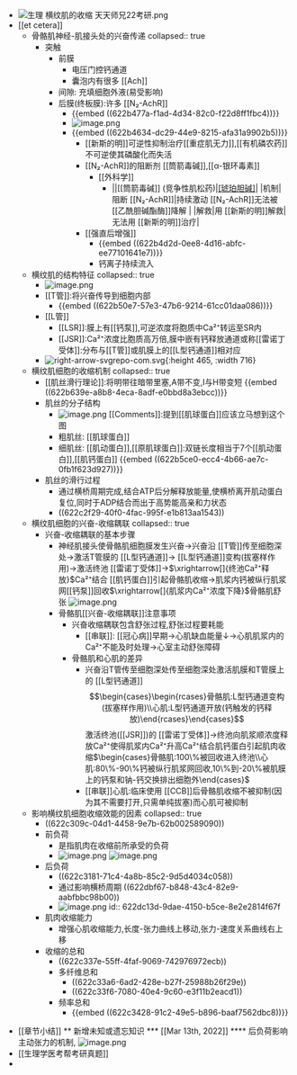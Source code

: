 - ![生理 横纹肌的收缩 天天师兄22考研.png](../assets/生理_横纹肌的收缩_天天师兄22考研_1647165215380_0.png)
- [[et cetera]]
	- 骨骼肌神经-肌接头处的兴奋传递
	  collapsed:: true
		- 突触
			- 前膜
				- 电压门控钙通道
				- 囊泡内有很多 [[Ach]]
			- 间隙: 充填细胞外液(易受影响)
			- 后膜(终板膜):许多 [[N₂-AchR]]
				- {{embed ((622b477a-f1ad-4d34-82c0-f22d8ff1fbc4))}}
				- ![image.png](../assets/image_1647003932335_0.png)
				- {{embed ((622b4634-dc29-44e9-8215-afa31a9902b5))}}
					- [[新斯的明]]可逆性抑制治疗[[重症肌无力]],[[有机磷农药]]不可逆使其磷酸化而失活
					- [[N₂-AchR]]的阻断剂 [[筒箭毒碱]],[[α-银环毒素]]
						- [[外科学]]
							- ||[[筒箭毒碱]] (竞争性肌松药)|[[琥珀胆碱]](非竞争性肌松药)|
							  |机制|阻断 [[N₂-AchR]]|持续激动 [[N₂-AchR]]无法被 [[乙酰胆碱酯酶]]降解 |
							  |解救|用 [[新斯的明]]解救|无法用 [[新斯的明]]治疗|
					- [[强直后增强]]
						- {{embed ((622b4d2d-0ee8-4d16-abfc-ee77101641e7))}}
						- 钙离子持续流入
	- 横纹肌的结构特征
	  collapsed:: true
		- ![image.png](../assets/image_1647005475853_0.png)
		- [[T管]]:将兴奋传导到细胞内部
			- {{embed ((622b50e7-57e3-47b6-9214-61cc01daa086))}}
		- [[L管]]
			- [[LSR]]:膜上有[[钙泵]],可逆浓度将胞质中Ca²⁺转运至SR内
			- [[JSR]]:Ca²⁺浓度比胞质高万倍,膜中嵌有钙释放通道或称[[雷诺丁受体]]:分布与[[T管]]或肌膜上的[[L型钙通道]]相对应
		- ![right-arrow-svgrepo-com.svg](../assets/right-arrow-svgrepo-com_1647007668809_0.svg){:height 465, :width 716}
	- 横纹肌细胞的收缩机制
	  collapsed:: true
		- [[肌丝滑行理论]]:将明带往暗带里塞,A带不变,I与H带变短 {{embed ((622b639e-a8b8-4eca-8adf-e0bbd8a3ebcc))}}
		- 肌丝的分子结构
			- ![image.png](../assets/image_1647060827365_0.png) [[Comments]]:提到[[肌球蛋白]]应该立马想到这个图
			- 粗肌丝: [[肌球蛋白]]
			- 细肌丝: [[肌动蛋白]],[[原肌球蛋白]]:双链长度相当于7个[[肌动蛋白]],[[肌钙蛋白]]
			  {{embed ((622b5ce0-ecc4-4b66-ae7c-0fb1f623d927))}}
		- 肌丝的滑行过程
			- 通过横桥周期完成,结合ATP后分解释放能量,使横桥离开肌动蛋白复位,同时于ADP结合而出于高势能高亲和力状态
			- ((622c2f29-40f0-4fac-995f-e1b813aa1543))
	- 横纹肌细胞的兴奋-收缩耦联
	  collapsed:: true
		- 兴奋-收缩耦联的基本步骤
			- 神经肌接头使骨骼肌细胞膜发生兴奋→兴奋沿 [[T管]]传至细胞深处→激活T管膜的 [[L型钙通道]]→ [[L型钙通道]]变构(拔塞样作用)→激活终池 [[雷诺丁受体]]→$\xrightarrow[]{终池Ca²⁺释放}$Ca²⁺结合 [[肌钙蛋白]]引起骨骼肌收缩→肌浆内钙被纵行肌浆网[[钙泵]]回收$\xrightarrow[]{肌浆内Ca²⁺浓度下降}$骨骼肌舒张
			  ![image.png](../assets/image_1647064663801_0.png)
			- 骨骼肌[[兴奋-收缩耦联]]注意事项
				- 兴奋收缩耦联包含舒张过程,舒张过程要耗能
					- [[串联]]: [[冠心病]]早期→心肌缺血能量↓→心肌肌浆内的Ca²⁺不能及时处理→心室主动舒张障碍
				- 骨骼肌和心肌的差异
					- 兴奋沿T管传至细胞深处传至细胞深处激活肌膜和T管膜上的 [[L型钙通道]]$$\begin{cases}\begin{rcases}骨骼肌:L型钙通道变构(拔塞样作用)\\心肌:L型钙通道开放(钙触发的钙释放)\end{rcases}\end{cases}$$激活终池([[JSR]])的 [[雷诺丁受体]]→终池向肌浆顺浓度释放Ca²⁺使得肌浆内Ca²⁺升高Ca²⁺结合肌钙蛋白引起肌肉收缩$\begin{cases}骨骼肌:100\%被回收进入终池\\心肌:80\%-90\%钙被纵行肌浆网回收,10\%到-20\%被肌膜上的钙泵和钠-钙交换排出细胞外\end{cases}$
					- [[串联]]心肌:临床使用 [[CCB]]后骨骼肌收缩不被抑制(因为其不需要打开,只需单纯拔塞)而心肌可被抑制
	- 影响横纹肌细胞收缩效能的因素
	  collapsed:: true
		- ((622c309c-04d1-4458-9e7b-62b002589090))
		- 前负荷
			- 是指肌肉在收缩前所承受的负荷
			- ![image.png](../assets/image_1647065669343_0.png)
			  ![image.png](../assets/image_1647066780452_0.png)
		- 后负荷
			- ((622c3181-71c4-4a8b-85c2-9d5d4034c058))
			- 通过影响横桥周期 ((622dbf67-b848-43c4-82e9-aabfbbc98b00))
			- ![image.png](../assets/image_1647165758190_0.png)
			  id:: 622dc13d-9dae-4150-b5ce-8e2e2814f67f
		- 肌肉收缩能力
			- 增强心肌收缩能力,长度-张力曲线上移动,张力-速度关系曲线右上移
		- 收缩的总和
			- ((622c337e-55ff-4faf-9069-742976972ecb))
			- 多纤维总和
				- ((622c33a6-6ad2-428e-b27f-25988b26f29e))
				- ((622c33f6-7080-40e4-9c60-e3f11b2eacd1))
			- 频率总和
				- {{embed ((622c3428-91c2-49e5-b896-baaf7562dbc8))}}
* [[章节小结]]
** 新增未知或遗忘知识
*** [[Mar 13th, 2022]]
**** 后负荷影响主动张力的机制, ![image.png](../assets/image_1647165758190_0.png)
* [[生理学医考帮考研真题]]
*